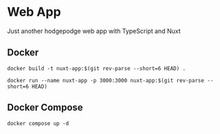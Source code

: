 # Web App

Just another hodgepodge web app with TypeScript and Nuxt

## Docker

`docker build -t nuxt-app:$(git rev-parse --short=6 HEAD) .`

`docker run --name nuxt-app -p 3000:3000 nuxt-app:$(git rev-parse --short=6 HEAD)`

## Docker Compose

`docker compose up -d`